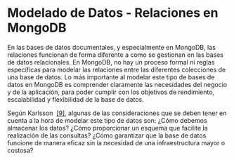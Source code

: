 # Modelado de Datos - Relaciones en MongoDB

En las bases de datos documentales, y especialmente en MongoDB, las relaciones funcionan de forma diferente a como se gestionan en las bases de datos relacionales. En MongoDB, no hay un proceso formal ni reglas específicas para modelar las relaciones entre las diferentes colecciones de una base de datos. Lo más importante al modelar este tipo de bases de datos en MongoDB es comprender claramente las necesidades del negocio y de la aplicación, para poder cumplir con los objetivos de rendimiento, escalabilidad y flexibilidad de la base de datos.

Según Karlsson ​ ​[[9]](../05-Referencias/05-Referencias-Modulo-1.md#9), algunas de las consideraciones que se deben tener en cuenta a la hora de modelar este tipo de datos son: ¿Cómo debemos almacenar los datos? ¿Cómo proporcionar un esquema que facilite la realización de las consultas? ¿Cómo garantizar que la base de datos funcione de manera eficaz sin la necesidad de una infraestructura mayor o costosa?
